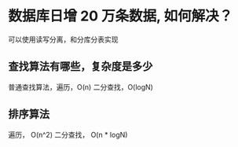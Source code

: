 # 数据库日增 20 万条数据, 如何解决？

可以使用读写分离，和分库分表实现



## 查找算法有哪些，复杂度是多少

普通查找算法，遍历，O(n)
二分查找，O(logN)

## 排序算法

遍历， O(n^2)
二分查找， O(n * logN)


